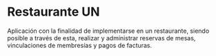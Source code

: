 # Restaurante UN
Aplicación con la finalidad de implementarse en un restaurante, siendo posible a través de esta, realizar y administrar reservas de mesas, vinculaciones de membresías y pagos de facturas. 
